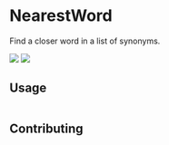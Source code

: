 # NearestWord

Find a closer word in a list of synonyms.

[![][build-img]][build]
[![][nuget-img]][nuget]

[build]:     https://ci.appveyor.com/project/VitorCioletti/response-verifier
[build-img]: https://ci.appveyor.com/api/projects/status/pj04auhuml85byls?svg=true

[nuget]:     https://www.nuget.org/packages/nearestword
[nuget-img]: https://badge.fury.io/nu/nearestword.svg

## Usage

```cs

```

## Contributing
